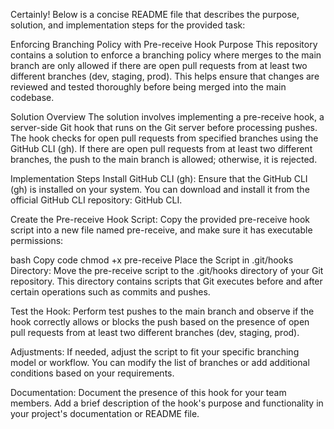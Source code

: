 
Certainly! Below is a concise README file that describes the purpose, solution, and implementation steps for the provided task:

Enforcing Branching Policy with Pre-receive Hook
Purpose
This repository contains a solution to enforce a branching policy where merges to the main branch are only allowed if there are open pull requests from at least two different branches (dev, staging, prod). This helps ensure that changes are reviewed and tested thoroughly before being merged into the main codebase.

Solution Overview
The solution involves implementing a pre-receive hook, a server-side Git hook that runs on the Git server before processing pushes. The hook checks for open pull requests from specified branches using the GitHub CLI (gh). If there are open pull requests from at least two different branches, the push to the main branch is allowed; otherwise, it is rejected.

Implementation Steps
Install GitHub CLI (gh):
Ensure that the GitHub CLI (gh) is installed on your system. You can download and install it from the official GitHub CLI repository: GitHub CLI.

Create the Pre-receive Hook Script:
Copy the provided pre-receive hook script into a new file named pre-receive, and make sure it has executable permissions:

bash
Copy code
chmod +x pre-receive
Place the Script in .git/hooks Directory:
Move the pre-receive script to the .git/hooks directory of your Git repository. This directory contains scripts that Git executes before and after certain operations such as commits and pushes.

Test the Hook:
Perform test pushes to the main branch and observe if the hook correctly allows or blocks the push based on the presence of open pull requests from at least two different branches (dev, staging, prod).

Adjustments:
If needed, adjust the script to fit your specific branching model or workflow. You can modify the list of branches or add additional conditions based on your requirements.

Documentation:
Document the presence of this hook for your team members. Add a brief description of the hook's purpose and functionality in your project's documentation or README file.
